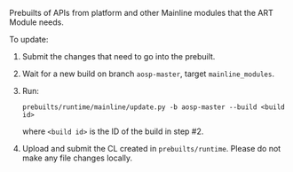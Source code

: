 Prebuilts of APIs from platform and other Mainline modules that the ART Module
needs.

To update:

1. Submit the changes that need to go into the prebuilt.

2. Wait for a new build on branch `aosp-master`, target `mainline_modules`.

3. Run:

   ```
   prebuilts/runtime/mainline/update.py -b aosp-master --build <build id>
   ```

   where `<build id>` is the ID of the build in step #2.

4. Upload and submit the CL created in `prebuilts/runtime`. Please do not make
   any file changes locally.
